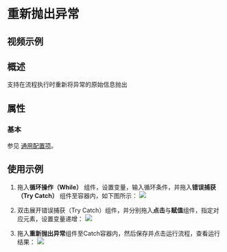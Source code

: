# 重新抛出异常

## 视频示例

## 概述

支持在流程执行时重新将异常的原始信息抛出

## 属性

### 基本

参见 [通用配置项](../Appendix/CommonConfigurationItems.md)。

## 使用示例

1. 拖入**循环操作（While）** 组件，设置变量，输入循环条件，并拖入**错误捕获（Try Catch）** 组件至容器内，如下图所示：
![](https://docimages.blob.core.chinacloudapi.cn/images/Activities/Rethrow-1.png)

2. 双击展开错误捕获（Try Catch）组件，并分别拖入**点击**与**赋值**组件，指定对应元素，设置变量递增：
![](https://docimages.blob.core.chinacloudapi.cn/images/Activities/Rethrow-2.png)

3. 拖入**重新抛出异常**组件至Catch容器内，然后保存并点击运行流程，查看运行结果：
![](https://docimages.blob.core.chinacloudapi.cn/images/Activities/Rethrow-3.png)
